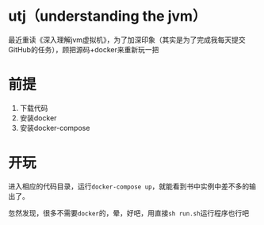 # utj（understanding the jvm）

最近重读《深入理解jvm虚拟机》，为了加深印象（其实是为了完成我每天提交GitHub的任务），顾把源码+docker来重新玩一把

# 前提
1. 下载代码
2. 安装docker
3. 安装docker-compose


# 开玩

进入相应的代码目录，运行`docker-compose up`，就能看到书中实例中差不多的输出了。


忽然发现，很多不需要`docker`的，晕，好吧，用直接`sh run.sh`运行程序也行吧